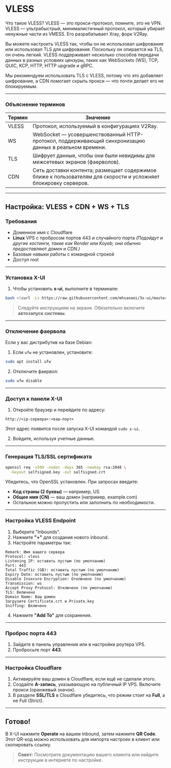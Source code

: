 # VLESS

Что такое VLESS?
VLESS — это прокси-протокол, помните, это не VPN. VLESS — ультрабыстрый, минималистичный протокол, который убирает ненужные части из VMESS. Его разрабатывает Xray, форк V2Ray.

Вы можете настроить VLESS так, чтобы он не использовал шифрование или использовал TLS для шифрования. Поскольку он опирается на TLS, он очень легкий. VLESS поддерживает несколько способов передачи данных в разных условиях цензуры, таких как WebSockets (WS), TCP, QUIC, KCP, HTTP, HTTP upgrade и gRPC.

Мы рекомендуем использовать TLS с VLESS, потому что это добавляет шифрование, а CDN помогает скрыть прокси — что почти делает его не блокируемым.

---

### Объяснение терминов

| Термин | Значение                                                                                                         |
| ------ | ---------------------------------------------------------------------------------------------------------------- |
| VLESS  | Протокол, используемый в конфигурациях V2Ray.                                                                    |
| WS     | WebSocket — усовершенствованный HTTP-протокол, поддерживающий синхронизацию данных в реальном времени.           |
| TLS    | Шифрует данные, чтобы они были невидимы для межсетевых экранов (фаерволов).                                      |
| CDN    | Сеть доставки контента; размещает содержимое ближе к пользователям для скорости и усложняет блокировку серверов. |

---

## Настройка: **VLESS + CDN + WS + TLS**

### Требования

- Доменное имя с Cloudflare
- **Linux** VPS с пробросом портов 443 и случайного порта
  _(Подойдут и другие хостинги, такие как Render или Koyeb; они обычно предоставляют домен и CDN.)_
- Базовые навыки работы с командной строкой
- Доступ root

---

### Установка X-UI

1. Чтобы установить **x-ui**, выполните в терминале:

```bash
bash <(curl -Ls https://raw.githubusercontent.com/mhsanaei/3x-ui/master/install.sh)
```

> Следуйте инструкциям на экране. Обязательно включите **автозапуск системы**.

---

### Отключение фаервола

Если у вас дистрибутив на базе Debian:

1. Если `ufw` не установлен, установите:

```bash
sudo apt install ufw
```

2. Отключите фаервол:

```bash
sudo ufw disable
```

---

### Доступ к панели X-UI

1. Откройте браузер и перейдите по адресу:

```
http://<ip-сервера>:<ваш-порт>
```

Этот адрес появится после запуска X-UI командой `sudo x-ui`.

2. Войдите, используя учетные данные.

---

### Генерация TLS/SSL сертификата

```bash
openssl req -x509 -nodes -days 365 -newkey rsa:2048 \
  -keyout selfsigned.key -out selfsigned.crt
```

Убедитесь, что OpenSSL установлен. При запросах введите:

- **Код страны (2 буквы)** — например, US
- **Общее имя (CN)** — ваш домен (например, example.com)
- Остальное можно пропустить или заполнить по необходимости.

---

### Настройка VLESS Endpoint

1. Выберите "Inbounds".
2. Нажмите **"+"** для создания нового inbound.
3. Настройте параметры так:

```
Remark: Имя вашего сервера
Protocol: vless
Listening IP: оставить пустым (по умолчанию)
Port: 443
Total Traffic (GB): оставить пустым (по умолчанию)
Expiry Date: оставить пустым (по умолчанию)
Disable Insecure Encryption: Отключено (по умолчанию)
Transmission: ws
Accept Proxy Protocol: Отключено (по умолчанию)
TLS: Включено
Domain Name: Ваш домен
Загрузите Certificate.crt и Private.key
Sniffing: Включено
```

4. Нажмите **"Add To"** для сохранения.

---

### Проброс порта 443

1. Зайдите в панель управления или в настройки роутера VPS.
2. Пробросьте порт **443**.

---

### Настройка Cloudflare

1. Активируйте ваш домен в Cloudflare, если ещё не сделали этого.
2. Создайте **A-запись**, указывающую на публичный IP VPS. Включите прокси (оранжевый значок).
3. В разделе **SSL/TLS** в Cloudflare убедитесь, что режим стоит на **Full**, а не Full (Strict).

---

## Готово!

В X-UI нажмите **Operate** на вашем inbound, затем нажмите **QR Code**. Этот QR-код можно использовать для импорта настроек в клиент или скопировать ссылку.

> **Совет:** Посмотрите документацию вашего клиента или найдите инструкции в интернете по настройке.
